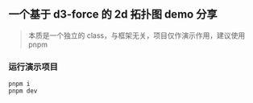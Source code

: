 ## 一个基于 d3-force 的 2d 拓扑图 demo 分享

> 本质是一个独立的 class，与框架无关，项目仅作演示作用，建议使用 pnpm

### 运行演示项目

```
pnpm i
pnpm dev
```
